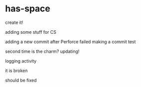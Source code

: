 # has-space

create it!

adding some stuff for CS

adding a new commit after Perforce failed
making a commit test

second time is the charm?
updating!

logging activity

it is broken

should be fixed
